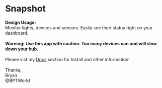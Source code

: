 # Snapshot
<b>Design Usage:</b><br>
Monitor lights, devices and sensors. Easily see their status right on your dashboard.<br><br>
<b>Warning: Use this app with caution.  Too many devices can and will slow down your hub.</b><br><br>
Please vist my <a href='https://github.com/bptworld/Hubitat/tree/master/Docs' target='_blank'>Docs</a> section for Install and other information!
<br><br>
Thanks,<br>
Bryan<br>
@BPTWorld
